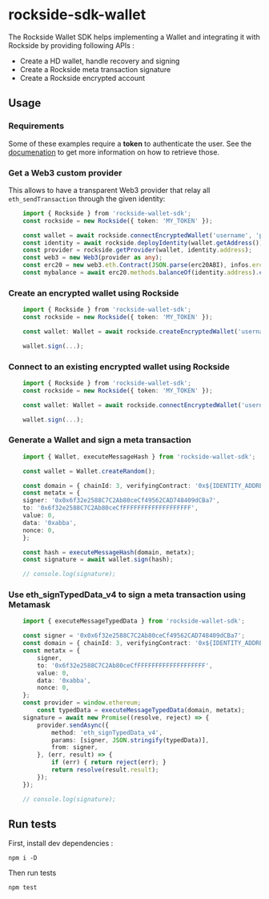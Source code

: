 # rockside-sdk-wallet

The Rockside Wallet SDK helps implementing a Wallet and integrating it with Rockside by providing following APIs :
* Create a HD wallet, handle recovery and signing
* Create a Rockside meta transaction signature
* Create a Rockside encrypted account

## Usage

### Requirements

Some of these examples require a __token__ to authenticate the user. See the [documenation](https://docs.rockside.io/) to get more information on how to retrieve those.

### Get a Web3 custom provider

This allows to have a transparent Web3 provider that relay all `eth_sendTransaction` through the given identity:

```typescript
    import { Rockside } from 'rockside-wallet-sdk';
    const rockside = new Rockside({ token: 'MY_TOKEN' });

    const wallet = await rockside.connectEncryptedWallet('username', 'password');
    const identity = await rockside.deployIdentity(wallet.getAddress());
    const provider = rockside.getProvider(wallet, identity.address);
    const web3 = new Web3(provider as any);
    const erc20 = new web3.eth.Contract(JSON.parse(erc20ABI), infos.erc20Address);
    const mybalance = await erc20.methods.balanceOf(identity.address).call();
```

### Create an encrypted wallet using Rockside

```typescript
    import { Rockside } from 'rockside-wallet-sdk';
    const rockside = new Rockside({ token: 'MY_TOKEN' });

    const wallet: Wallet = await rockside.createEncryptedWallet('username', 'password');

    wallet.sign(...);
```

### Connect to an existing encrypted wallet using Rockside

```typescript
    import { Rockside } from 'rockside-wallet-sdk';
    const rockside = new Rockside({ token: 'MY_TOKEN' });

    const wallet: Wallet = await rockside.connectEncryptedWallet('username', 'password');

    wallet.sign(...);
```

### Generate a Wallet and sign a meta transaction

```typescript
    import { Wallet, executeMessageHash } from 'rockside-wallet-sdk';

    const wallet = Wallet.createRandom();

    const domain = { chainId: 3, verifyingContract: '0x${IDENTITY_ADDRESS}' };
    const metatx = {
	signer: '0x0x6f32e2588C7C2Ab80ceCf49562CAD748409dCBa7',
	to: '0x6f32e2588C7C2Ab80ceCfFFFFFFFFFFFFFFFFFFF',
	value: 0,
	data: '0xabba',
	nonce: 0,
    };

    const hash = executeMessageHash(domain, metatx);
    const signature = await wallet.sign(hash);

    // console.log(signature);
```

### Use eth_signTypedData_v4 to sign a meta transaction using Metamask

```typescript
	import { executeMessageTypedData } from 'rockside-wallet-sdk';

	const signer = '0x0x6f32e2588C7C2Ab80ceCf49562CAD748409dCBa7';
	const domain = { chainId: 3, verifyingContract: '0x${IDENTITY_ADDRESS}' };
	const metatx = {
		signer,
		to: '0x6f32e2588C7C2Ab80ceCfFFFFFFFFFFFFFFFFFFF',
		value: 0,
		data: '0xabba',
		nonce: 0,
	};
	const provider = window.ethereum;
        const typedData = executeMessageTypedData(domain, metatx);
	signature = await new Promise((resolve, reject) => {
		provider.sendAsync({
			method: 'eth_signTypedData_v4',
			params: [signer, JSON.stringify(typedData)],
			from: signer,
		}, (err, result) => {
			if (err) { return reject(err); }
			return resolve(result.result);
		});
	});

	// console.log(signature);
```

## Run tests

First, install dev dependencies :

```
npm i -D
```

Then run tests

```shell
npm test
```
